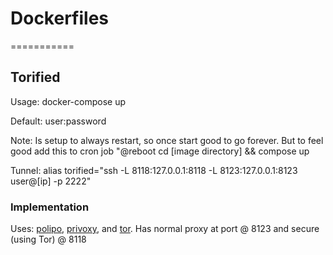 # Dockerfiles
===========

## Torified

Usage:  docker-compose up

Default: user:password

Note:  Is setup to always restart, so once start good to go forever.  But to feel good add this to cron job "@reboot cd [image directory] && compose up

Tunnel: alias torified="ssh -L 8118:127.0.0.1:8118 -L 8123:127.0.0.1:8123 user@[ip] -p 2222"

### Implementation

Uses: [polipo](https://github.com/jech/polipo), [privoxy](https://www.privoxy.org/), and [tor](https://www.torproject.org/).  Has normal proxy at port @ 8123 and secure (using Tor) @ 8118
